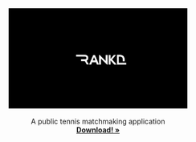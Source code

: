 
<!-- PROJECT LOGO -->
<div align="center">
  <a href="https://github.com/othneildrew/Best-README-Template">
    <img src="../Image from iOS (1).png" alt="Logo" height="200" >
  </a>
  <p align="center">
    A public tennis matchmaking application
    <br />
    <a href="https://www.rankd.ca"><strong>Download! »</strong></a>
    <br />
  </p>
</div>
